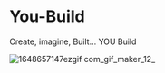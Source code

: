 # You-Build

Create, imagine, Built... YOU Build

![1648657147ezgif com_gif_maker_12_](https://user-images.githubusercontent.com/93646709/161301664-6fd33ac9-2bc0-4a9b-8be8-97845ab2cdc7.gif)

